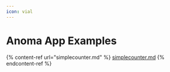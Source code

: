 ```yaml
---
icon: vial
---
```


# Anoma App Examples

{% content-ref url="simplecounter.md" %}
[simplecounter.md](simplecounter.md)
{% endcontent-ref %}

